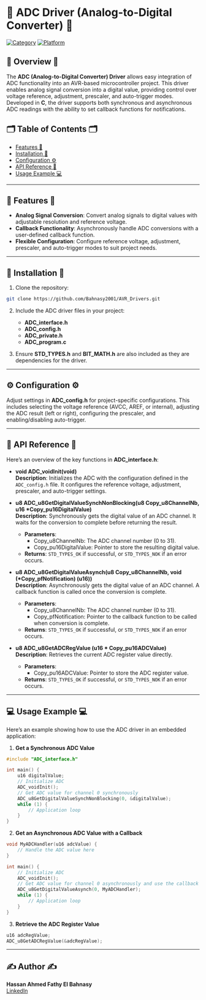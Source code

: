 # 🚨 ADC Driver (Analog-to-Digital Converter) 🚨

[![Category](https://img.shields.io/badge/Category-ADC-blue)](#) [![Platform](https://img.shields.io/badge/Platform-ATmega32-orange)](#)

## 🚀 Overview 🚀
The **ADC (Analog-to-Digital Converter) Driver** allows easy integration of ADC functionality into an AVR-based microcontroller project. This driver enables analog signal conversion into a digital value, providing control over voltage reference, adjustment, prescaler, and auto-trigger modes. Developed in **C**, the driver supports both synchronous and asynchronous ADC readings with the ability to set callback functions for notifications.

## 🗂 Table of Contents 🗂
- [Features 🌟](#features)
- [Installation 🔧](#installation)
- [Configuration ⚙️](#configuration)
- [API Reference 📖](#api-reference)
- [Usage Example 💻](#usage-example)

---

## 🌟 Features 🌟

- **Analog Signal Conversion**: Convert analog signals to digital values with adjustable resolution and reference voltage.
- **Callback Functionality**: Asynchronously handle ADC conversions with a user-defined callback function.
- **Flexible Configuration**: Configure reference voltage, adjustment, prescaler, and auto-trigger modes to suit project needs.

---

## 🔧 Installation 🔧

1. Clone the repository:

```bash
git clone https://github.com/Bahnasy2001/AVR_Drivers.git
```

2. Include the ADC driver files in your project:
   - **ADC_interface.h**
   - **ADC_config.h**
   - **ADC_private.h**
   - **ADC_program.c**

3. Ensure **STD_TYPES.h** and **BIT_MATH.h** are also included as they are dependencies for the driver.

---

## ⚙️ Configuration ⚙️

Adjust settings in **ADC_config.h** for project-specific configurations. This includes selecting the voltage reference (AVCC, AREF, or internal), adjusting the ADC result (left or right), configuring the prescaler, and enabling/disabling auto-trigger.

---

## 📖 API Reference 📖

Here’s an overview of the key functions in **ADC_interface.h**:

- **void ADC_voidInit(void)**  
  **Description**: Initializes the ADC with the configuration defined in the `ADC_config.h` file. It configures the reference voltage, adjustment, prescaler, and auto-trigger settings.
  
- **u8 ADC_u8GetDigitalValueSynchNonBlocking(u8 Copy_u8ChannelNb, u16 \*Copy_pu16DigitalValue)**  
  **Description**: Synchronously gets the digital value of an ADC channel. It waits for the conversion to complete before returning the result.
  - **Parameters**:
    - Copy_u8ChannelNb: The ADC channel number (0 to 31).
    - Copy_pu16DigitalValue: Pointer to store the resulting digital value.
  - **Returns**: `STD_TYPES_OK` if successful, or `STD_TYPES_NOK` if an error occurs.

- **u8 ADC_u8GetDigitalValueAsynch(u8 Copy_u8ChannelNb, void (\*Copy_pfNotification) (u16))**  
  **Description**: Asynchronously gets the digital value of an ADC channel. A callback function is called once the conversion is complete.
  - **Parameters**:
    - Copy_u8ChannelNb: The ADC channel number (0 to 31).
    - Copy_pfNotification: Pointer to the callback function to be called when conversion is complete.
  - **Returns**: `STD_TYPES_OK` if successful, or `STD_TYPES_NOK` if an error occurs.

- **u8 ADC_u8GetADCRegValue (u16 * Copy_pu16ADCValue)**  
  **Description**: Retrieves the current ADC register value directly.
  - **Parameters**:
    - Copy_pu16ADCValue: Pointer to store the ADC register value.
  - **Returns**: `STD_TYPES_OK` if successful, or `STD_TYPES_NOK` if an error occurs.

---

## 💻 Usage Example 💻

Here’s an example showing how to use the ADC driver in an embedded application:

1. **Get a Synchronous ADC Value**  

```c
#include "ADC_interface.h"

int main() {
    u16 digitalValue;
    // Initialize ADC
    ADC_voidInit();
    // Get ADC value for channel 0 synchronously
    ADC_u8GetDigitalValueSynchNonBlocking(0, &digitalValue);
    while (1) {
        // Application loop
    }
}
```

2. **Get an Asynchronous ADC Value with a Callback**  

```c
void MyADCHandler(u16 adcValue) {
    // Handle the ADC value here
}

int main() {
    // Initialize ADC
    ADC_voidInit();
    // Get ADC value for channel 0 asynchronously and use the callback
    ADC_u8GetDigitalValueAsynch(0, MyADCHandler);
    while (1) {
        // Application loop
    }
}
```

3. **Retrieve the ADC Register Value**  

```c
u16 adcRegValue;
ADC_u8GetADCRegValue(&adcRegValue);
```

---

## ✍️ Author ✍️

**Hassan Ahmed Fathy El Bahnasy**  
[LinkedIn](https://www.linkedin.com/in/hassanbahnasy/)
